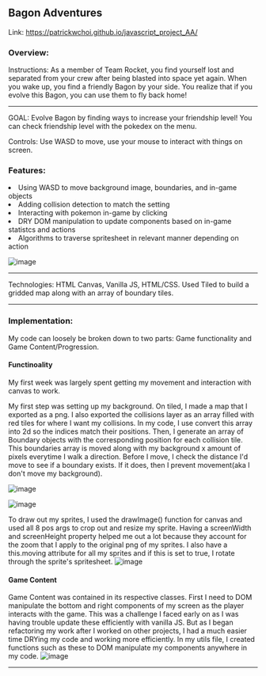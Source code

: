 <h2>Bagon Adventures</h2>

Link: https://patrickwchoi.github.io/javascript_project_AA/ 

<h3>Overview:</h3>
Instructions: As a member of Team Rocket, you find yourself lost and separated from your crew after being blasted into space yet again. When you wake up, you find a friendly Bagon by your side. You realize that if you evolve this Bagon, you can use them to fly back home! 
<hr>

GOAL: Evolve Bagon by finding ways to increase your friendship level! You can check friendship level with the pokedex on the menu.

Controls: Use WASD to move, use your mouse to interact with things on screen.

<h3>Features: </h3>

<li>Using WASD to move background image, boundaries, and in-game objects</li>
<li> Adding collision detection to match the setting </li>
<li> Interacting with pokemon in-game by clicking </li>
<li> DRY DOM manipulation to update components based on in-game statistcs and actions </li>
<li> Algorithms to traverse spritesheet in relevant manner depending on action </li>


![image](https://user-images.githubusercontent.com/98565804/221733509-3662d713-41c2-4f7f-b711-0d115d32a235.png)

<hr>


Technologies: HTML Canvas, Vanilla JS, HTML/CSS. Used Tiled to build a gridded map along with an array of boundary tiles.

<hr>

<h3>Implementation: </h3>

My code can loosely be broken down to two parts: Game functionality and Game Content/Progression.

<h4> Functinoality </h4>

My first week was largely spent getting my movement and interaction with canvas to work.

My first step was setting up my background. On tiled, I made a map that I exported as a png. I also exported the collisions layer as an array filled with red tiles for where I want my collisions. In my code, I use convert this array into 2d so the indices match their positions. Then, I generate an array of Boundary objects with the corresponding position for each collision tile. This boundaries array is moved along with my background x amount of pixels everytime I walk a direction. Before I move, I check the distance I'd move to see if a boundary exists. If it does, then I prevent movement(aka I don't move my background).

![image](https://user-images.githubusercontent.com/98565804/206592484-d82975c3-e202-4acf-86ac-2bd9b793dc8f.png)

![image](https://user-images.githubusercontent.com/98565804/206592407-c23d5d7f-17e5-4eae-806d-8b94fa3c0469.png)

To draw out my sprites, I used the drawImage() function for canvas and used all 8 pos args to crop out and resize my sprite. Having a screenWidth and screenHeight property helped me out a lot because they account for the zoom that I apply to the original png of my sprites. I also have a this.moving attribute for all my sprites and if this is set to true, I rotate through the sprite's spritesheet.
![image](https://user-images.githubusercontent.com/98565804/222202160-5425c96d-222b-47e5-b0c0-08081e86f6a6.png)


<h4> Game Content</h4>

Game Content was contained in its respective classes. First I need to DOM manipulate the bottom and right components of my screen as the player interacts with the game. This was a challenge I faced early on as I was having trouble update these efficiently with vanilla JS. But as I began refactoring my work after I worked on other projects, I had a much easier time DRYing my code and working more efficiently. In my utils file, I created functions such as these to DOM manipulate my components anywhere in my code.
![image](https://user-images.githubusercontent.com/98565804/221798939-61532a52-209b-4672-897a-c9868aaf2b1a.png)



<hr>
